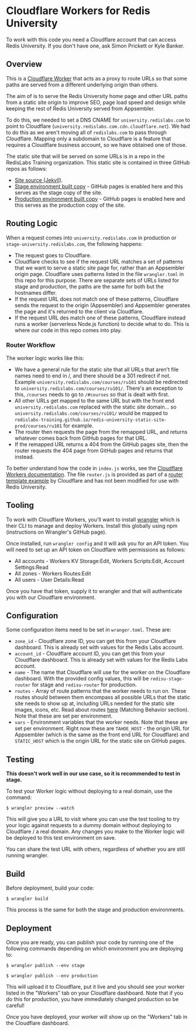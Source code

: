 # Cloudflare Workers for Redis University

To work with this code you need a Cloudflare account that can access Redis University.  If you don't have one, ask Simon Prickett or Kyle Banker.

## Overview

This is a [Cloudflare Worker](https://workers.cloudflare.com/) that acts as a proxy to route URLs so that some paths are served from a different underlying origin than others.

The aim of is to serve the Redis University home page and other URL paths from a static site origin to improve SEO, page load speed and design while keeping the rest of Redis University served from Appsembler.

To do this, we needed to set a DNS CNAME for `university.redislabs.com` to point to Cloudflare (`university.redislabs.com.cdn.cloudflare.net`).  We had to do this as we aren't moving all of `redislabs.com` to pass through Cloudflare.  Mapping only a subdomain to Cloudflare is a feature that requires a Cloudflare business account, so we have obtained one of those.

The static site that will be served on some URLs is in a repo in the RedisLabs Training organization.  This static site is contained in three GitHub repos as follows:

* [Site source (Jekyll)](https://github.com/redislabs-training/redis-university-static-site).
* [Stage environment built copy](https://github.com/redislabs-training/redis-university-static-site-stage) - GitHub pages is enabled here and this serves as the stage copy of the site.
* [Production environment built copy](https://github.com/redislabs-training/redis-university-static-site-prod) - GitHub pages is enabled here and this serves as the production copy of the site.

## Routing Logic

When a request comes into `university.redislabs.com` in production or `stage-university.redislabs.com`, the following happens:

* The request goes to Cloudflare.
* Cloudflare checks to see if the request URL matches a set of patterns that we want to serve a static site page for, rather than an Appsembler origin page.  Cloudflare uses patterns listed in the file `wrangler.toml` in this repo for this purpose.  There are separate sets of URLs listed for stage and production, the paths are the same for both but the hostnames differ.
* If the request URL does not match one of these patterns, Cloudflare sends the request to the origin (Appsembler) and Appsembler generates the page and it's returned to the client via Cloudflare.
* If the request URL des match one of these patterns, Cloudflare instead runs a worker (serverless Node.js function) to decide what to do.  This is where our code in this repo comes into play.

### Router Workflow

The worker logic works like this:

* We have a general rule for the static site that all URLs that aren't file names need to end in /, and there should be a 301 redirect if not.  Example `university.redislabs.com/courses/ru101` should be redirected to `university.redislabs.com/courses/ru101/`.  There's an exception to this, `/courses` needs to go to `/#courses` so that is dealt with first.
* All other URLs get mapped to the same URL but with the front end `university.redislabs.com` replaced with the static site domain... so `university.redislabs.com/courses/ru101/` would be mapped to `redislabs-training.github.io/redis-university-static-site-prod/courses/ru101` for example.
* The router then requests the page from the remapped URL, and returns whatever comes back from GitHub pages for that URL. 
* If the remapped URL returns a 404 from the GitHub pages site, then the router requests the 404 page from GitHub pages and returns that instead.

To better understand how the code in `index.js` works, see the [Cloudflare Workers documentation](https://developers.cloudflare.com/workers/).  The file `router.js` is provided as part of a [router template example](https://developers.cloudflare.com/workers/templates/pages/router) by Cloudflare and has not been modified for use with Redis University.

## Tooling

To work with Cloudflare Workers, you'll want to install [wrangler](https://github.com/cloudflare/wrangler) which is their CLI to manage and deploy Workers.  Install this globally using npm (instructions on Wrangler's GitHub page).

Once installed, run `wrangler config` and it will ask you for an API token.  You will need to set up an API token on Cloudflare with permissions as follows:

* All accounts - Workers KV Storage:Edit, Workers Scripts:Edit, Account Settings:Read
* All zones - Workers Routes:Edit
* All users - User Details:Read

Once you have that token, supply it to wrangler and that will authenticate you with our Cloudflare environment.

## Configuration

Some configuration items need to be set in `wranger.toml`.  These are:

* `zone_id` - Cloudflare zone ID, you can get this from your Cloudflare dashboard.  This is already set with values for the Redis Labs account.
* `account_id` - Cloudflare account ID, you can get this from your Cloudflare dashboard.  This is already set with values for the Redis Labs account.
* `name` - The name that Cloudflare will use for the worker on the Cloudflare dashboard.  With the provided config values, this will be `redisu-stage-router` for stage and `redisu-router` for production.
* `routes` - Array of route patterns that the worker needs to run on.  These routes should between them encompass all possible URLs that the static site needs to show up at, including URLs needed for the static site images, icons, etc.  Read about routes [here](https://developers.cloudflare.com/workers/about/routes/) (Matching Behavior section).  Note that these are set per environment.
* `vars` - Environment variables that the worker needs.  Note that these are set per environment.  Right now these are `TAHOE_HOST` - the origin URL for Appsembler (which is the same as the front end URL for Cloudflare) and `STATIC_HOST` which is the origin URL for the static site on GitHub pages.

## Testing 

**This doesn't work well in our use case, so it is recommended to test in stage.**

To test your Worker logic without deploying to a real domain, use the command:

```
$ wrangler preview --watch
```

This will give you a URL to visit where you can use the test tooling to try your logic against requests to a dummy domain without deploying to Cloudflare / a real domain.  Any changes you make to the Worker logic will be deployed to this test environment on save.

You can share the test URL with others, regardless of whether you are still running wrangler.

## Build

Before deployment, build your code:

```
$ wrangler build
```

This process is the same for both the stage and production environments.

## Deployment

Once you are ready, you can publish your code by running one of the following commands depending on which environment you are deploying to:

```
$ wrangler publish --env stage
```

```
$ wrangler publish --env production
```

This will upload it to Cloudflare, put it live and you should see your worker listed in the "Workers" tab on your Cloudflare dashboard.  Note that if you do this for production, you have immediately changed production so be careful!

Once you have deployed, your worker will show up on the "Workers" tab in the Cloudflare dashboard.